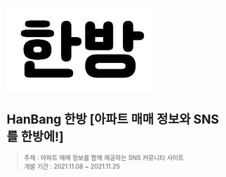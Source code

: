 ![대체 텍스트(alternative text)를 입력하세요!](/photo/icon.jpg "링크 설명(title)을 작성하세요.")

# HanBang 한방 [아파트 매매 정보와 SNS를 한방에!]
> 주제 : 아파트 매매 정보를 함께 제공하는 SNS 커뮤니티 사이트 <br>
> 개발 기간 : 2021.11.08 ~ 2021.11.25
